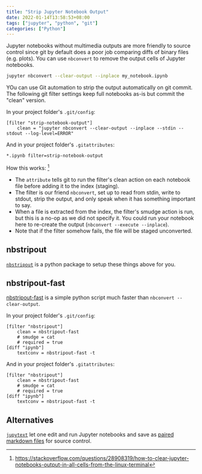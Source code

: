 ```yaml
---
title: "Strip Jupyter Notebook Output"
date: 2022-01-14T13:58:53+08:00
tags: ["jupyter", "python", "git"]
categories: ["Python"]
---
```


Jupyter notebooks without multimedia outputs are more friendly to source control since git by default does a poor job comparing diffs of binary files (e.g. plots). You can use `nbconvert` to remove the output cells of Jupyter notebooks.

```bash
jupyter nbconvert --clear-output --inplace my_notebook.ipynb
```

<!--more-->

YOu can use Git automation to strip the output automatically on git commit. The following git filter settings keep full notebooks as-is but commit the "clean" version.

In your project folder's `.git/config`:

```gitconfig
[filter "strip-notebook-output"]
    clean = "jupyter nbconvert --clear-output --inplace --stdin --stdout --log-level=ERROR"
```

And in your project folder's `.gitattributes`:

```gitattributes
*.ipynb filter=strip-notebook-output
```

How this works: [^1]

- The `attribute` tells git to run the filter's clean action on each notebook file before adding it to the index (staging).
- The filter is our friend `nbconvert`, set up to read from stdin, write to stdout, strip the output, and only speak when it has something important to say.
- When a file is extracted from the index, the filter's smudge action is run, but this is a no-op as we did not specify it. You could run your notebook here to re-create the output (`nbconvert --execute --inplace`).
- Note that if the filter somehow fails, the file will be staged unconverted.

[^1]: <https://stackoverflow.com/questions/28908319/how-to-clear-jupyter-notebooks-output-in-all-cells-from-the-linux-terminal>

## nbstripout

[`nbstripout`](https://github.com/kynan/nbstripout) is a python package to setup these things above for you.

## nbstripout-fast

[nbstripout-fast](https://github.com/stas00/jupyter-notebook-tools/blob/master/nbstripout/nbstripout-fast) is a simple python script much faster than `nbconvert --clear-output`.

In your project folder's `.git/config`:

```gitconfig
[filter "nbstripout"]
	clean = nbstripout-fast
    # smudge = cat
    # required = true
[diff "ipynb"]
    textconv = nbstripout-fast -t
```

And in your project folder's `.gitattributes`:

```gitconfig
[filter "nbstripout"]
	clean = nbstripout-fast
    # smudge = cat
    # required = true
[diff "ipynb"]
    textconv = nbstripout-fast -t
```

## Alternatives

[`jupytext`](https://github.com/mwouts/jupytext) let one edit and run Jupyter notebooks and save as [paired markdown files](https://github.com/mwouts/jupytext/blob/main/docs/paired-notebooks.md) for source control.
